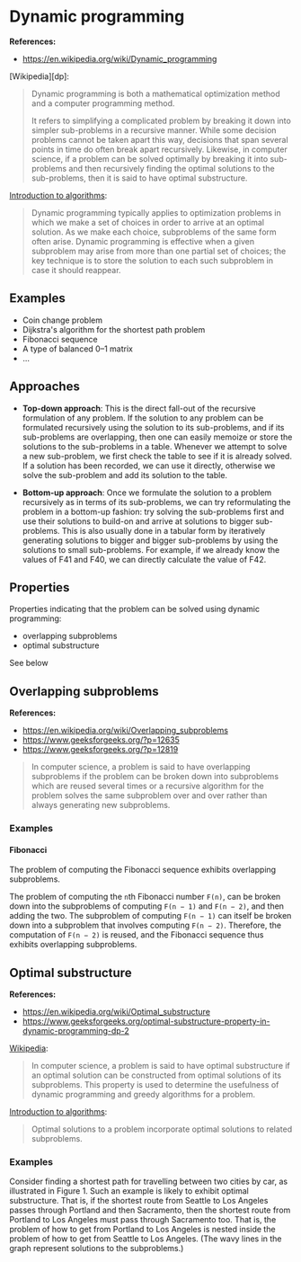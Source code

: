 # Dynamic programming

**References:**
- https://en.wikipedia.org/wiki/Dynamic_programming


[Wikipedia][dp]:

> Dynamic programming is both a mathematical optimization method and a computer programming method. 
> 
> It refers to simplifying a complicated problem by breaking it down into simpler sub-problems in a
> recursive manner. While some decision problems cannot be taken apart this way, decisions that span
> several points in time do often break apart recursively. Likewise, in computer science, if a problem
> can be solved optimally by breaking it into sub-problems and then recursively finding the optimal
> solutions to the sub-problems, then it is said to have optimal substructure. 


[Introduction to algorithms][intro_to_algorithms]:

> Dynamic programming typically applies to optimization problems in which we
> make a set of choices in order to arrive at an optimal solution. As we make
> each choice, subproblems of the same form often arise. Dynamic programming
> is effective when a given subproblem may arise from more than one partial set of
> choices; the key technique is to store the solution to each such subproblem in case it
> should reappear.


## Examples


- Coin change problem
- Dijkstra's algorithm for the shortest path problem
- Fibonacci sequence
- A type of balanced 0–1 matrix
- ...




## Approaches

- **Top-down approach**:
	This is the direct fall-out of the recursive formulation of
	any problem. If the solution to any problem can be formulated recursively using
	the solution to its sub-problems, and if its sub-problems are overlapping, then
	one can easily memoize or store the solutions to the sub-problems in a table.
	Whenever we attempt to solve a new sub-problem, we first check the table to see
	if it is already solved. If a solution has been recorded, we can use it
	directly, otherwise we solve the sub-problem and add its solution to the table.

- **Bottom-up approach**:
	Once we formulate the solution to a problem recursively as in terms of its
	sub-problems, we can try reformulating the problem in a bottom-up fashion: try
	solving the sub-problems first and use their solutions to build-on and arrive
	at solutions to bigger sub-problems. This is also usually done in a tabular
	form by iteratively generating solutions to bigger and bigger sub-problems by
	using the solutions to small sub-problems. For example, if we already know the
	values of F41 and F40, we can directly calculate the value of F42.

## Properties

Properties indicating that the problem can be solved using dynamic programming:
- overlapping subproblems
- optimal substructure


See below


## Overlapping subproblems

**References:**
- https://en.wikipedia.org/wiki/Overlapping_subproblems
- https://www.geeksforgeeks.org/?p=12635
- https://www.geeksforgeeks.org/?p=12819


> In computer science, a problem is said to have overlapping subproblems if the
> problem can be broken down into subproblems which are reused several times or a
> recursive algorithm for the problem solves the same subproblem over and over
> rather than always generating new subproblems.



### Examples


#### Fibonacci

The problem of computing the Fibonacci sequence exhibits overlapping
subproblems.

The problem of computing the `n`th Fibonacci number `F(n)`, can be
broken down into the subproblems of computing `F(n − 1)` and `F(n − 2)`, and
then adding the two. The subproblem of computing `F(n − 1)` can itself be broken
down into a subproblem that involves computing `F(n − 2)`. Therefore, the
computation of `F(n − 2)` is reused, and the Fibonacci sequence thus exhibits
overlapping subproblems. 


## Optimal substructure


**References:**
- https://en.wikipedia.org/wiki/Optimal_substructure
- https://www.geeksforgeeks.org/optimal-substructure-property-in-dynamic-programming-dp-2


[Wikipedia][wikipedia_optimal_substructure]:
> In computer science, a problem is said to have optimal substructure if an
> optimal solution can be constructed from optimal solutions of its subproblems.
> This property is used to determine the usefulness of dynamic programming and
> greedy algorithms for a problem.

[Introduction to algorithms][intro_to_algorithms]:
> Optimal solutions to a problem incorporate optimal solutions to related subproblems.

### Examples

Consider finding a shortest path for travelling between two cities by car, as
illustrated in Figure 1. Such an example is likely to exhibit optimal
substructure. That is, if the shortest route from Seattle to Los Angeles passes
through Portland and then Sacramento, then the shortest route from Portland to
Los Angeles must pass through Sacramento too. That is, the problem of how to
get from Portland to Los Angeles is nested inside the problem of how to get
from Seattle to Los Angeles. (The wavy lines in the graph represent solutions
to the subproblems.) 



[wikipedia_dp]: https://en.wikipedia.org/wiki/Dynamic_programming
[wikipedia_optimal_substructure]: https://en.wikipedia.org/wiki/Optimal_substructure
[intro_to_algorithms]: https://mitpress.mit.edu/books/introduction-algorithms-third-edition
